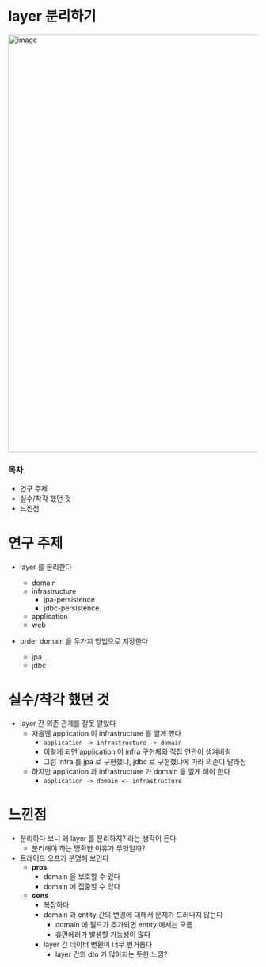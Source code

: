 # layer 분리하기

<img width="843" alt="image" src="https://user-images.githubusercontent.com/48385288/184578296-6b22cfe3-19b3-47ee-8c8e-56d8622f9bfe.png">


### 목차

- 연구 주제
- 실수/착각 했던 것
- 느낀점

# 연구 주제

- layer 를 분리한다
  - domain
  - infrastructure
    - jpa-persistence
    - jdbc-persistence
  - application
  - web
  
- order domain 을 두가지 방법으로 저장한다
  - jpa 
  - jdbc

# 실수/착각 했던 것

- layer 간 의존 관계를 잘못 알았다
  - 처음엔 application 이 infrastructure 를 알게 했다
    - `application -> infrastructure -> domain`
    - 이렇게 되면 application 이 infra 구현체와 직접 연관이 생겨버림
    - 그럼 infra 를 jpa 로 구현했냐, jdbc 로 구현했냐에 따라 의존이 달라짐
  - 하지만 application 과 infrastructure 가 domain 을 알게 해야 한다
    - `application -> domain <- infrastructure`

# 느낀점

- 분리하다 보니 왜 layer 를 분리하지? 라는 생각이 든다
  - 분리해야 하는 명확한 이유가 무엇일까?
- 트레이드 오프가 분명해 보인다
  - **pros**
    - domain 을 보호할 수 있다
    - domain 에 집중할 수 있다
  - **cons**
    - 복잡하다
    - domain 과 entity 간의 변경에 대해서 문제가 드러나지 않는다
      - domain 에 필드가 추가되면 entity 에서는 모름
      - 휴먼에러가 발생할 가능성이 많다
    - layer 간 데이터 변환이 너무 번거롭다
      - layer 간의 dto 가 많아지는 듯한 느낌?